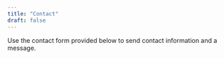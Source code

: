 ```yaml
---
title: "Contact"
draft: false
---
```


Use the contact form provided below to send contact information and a message.